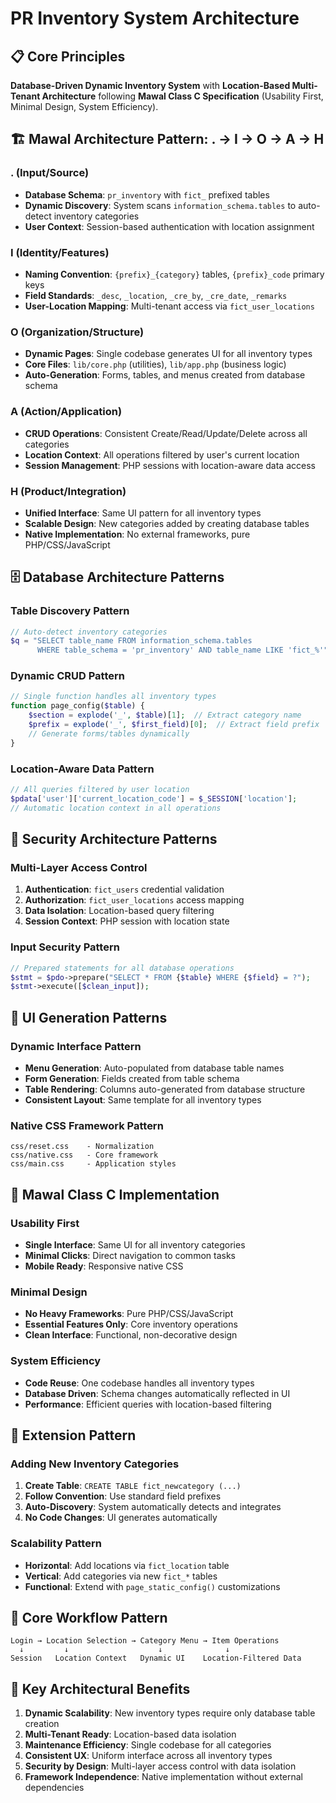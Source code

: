 # **PR Inventory System Architecture**

## **📋 Core Principles**

**Database-Driven Dynamic Inventory System** with **Location-Based Multi-Tenant Architecture** following **Mawal Class C Specification** (Usability First, Minimal Design, System Efficiency).

## **🏗️ Mawal Architecture Pattern: . → I → O → A → H**

### **. (Input/Source)**
- **Database Schema**: `pr_inventory` with `fict_` prefixed tables
- **Dynamic Discovery**: System scans `information_schema.tables` to auto-detect inventory categories
- **User Context**: Session-based authentication with location assignment

### **I (Identity/Features)**
- **Naming Convention**: `{prefix}_{category}` tables, `{prefix}_code` primary keys
- **Field Standards**: `_desc`, `_location`, `_cre_by`, `_cre_date`, `_remarks`
- **User-Location Mapping**: Multi-tenant access via `fict_user_locations`

### **O (Organization/Structure)**
- **Dynamic Pages**: Single codebase generates UI for all inventory types
- **Core Files**: `lib/core.php` (utilities), `lib/app.php` (business logic)
- **Auto-Generation**: Forms, tables, and menus created from database schema

### **A (Action/Application)**
- **CRUD Operations**: Consistent Create/Read/Update/Delete across all categories
- **Location Context**: All operations filtered by user's current location
- **Session Management**: PHP sessions with location-aware data access

### **H (Product/Integration)**
- **Unified Interface**: Same UI pattern for all inventory types
- **Scalable Design**: New categories added by creating database tables
- **Native Implementation**: No external frameworks, pure PHP/CSS/JavaScript

## **🗄️ Database Architecture Patterns**

### **Table Discovery Pattern**
```php
// Auto-detect inventory categories
$q = "SELECT table_name FROM information_schema.tables 
      WHERE table_schema = 'pr_inventory' AND table_name LIKE 'fict_%'";
```

### **Dynamic CRUD Pattern**
```php
// Single function handles all inventory types
function page_config($table) {
    $section = explode('_', $table)[1];  // Extract category name
    $prefix = explode('_', $first_field)[0];  // Extract field prefix
    // Generate forms/tables dynamically
}
```

### **Location-Aware Data Pattern**
```php
// All queries filtered by user location
$pdata['user']['current_location_code'] = $_SESSION['location'];
// Automatic location context in all operations
```

## **🔐 Security Architecture Patterns**

### **Multi-Layer Access Control**
1. **Authentication**: `fict_users` credential validation
2. **Authorization**: `fict_user_locations` access mapping
3. **Data Isolation**: Location-based query filtering
4. **Session Context**: PHP session with location state

### **Input Security Pattern**
```php
// Prepared statements for all database operations
$stmt = $pdo->prepare("SELECT * FROM {$table} WHERE {$field} = ?");
$stmt->execute([$clean_input]);
```

## **🎨 UI Generation Patterns**

### **Dynamic Interface Pattern**
- **Menu Generation**: Auto-populated from database table names
- **Form Generation**: Fields created from table schema
- **Table Rendering**: Columns auto-generated from database structure
- **Consistent Layout**: Same template for all inventory types

### **Native CSS Framework Pattern**
```
css/reset.css    - Normalization
css/native.css   - Core framework  
css/main.css     - Application styles
```

## **📱 Mawal Class C Implementation**

### **Usability First**
- **Single Interface**: Same UI for all inventory categories
- **Minimal Clicks**: Direct navigation to common tasks
- **Mobile Ready**: Responsive native CSS

### **Minimal Design**
- **No Heavy Frameworks**: Pure PHP/CSS/JavaScript
- **Essential Features Only**: Core inventory operations
- **Clean Interface**: Functional, non-decorative design

### **System Efficiency**
- **Code Reuse**: One codebase handles all inventory types
- **Database Driven**: Schema changes automatically reflected in UI
- **Performance**: Efficient queries with location-based filtering

## **🚀 Extension Pattern**

### **Adding New Inventory Categories**
1. **Create Table**: `CREATE TABLE fict_newcategory (...)`
2. **Follow Convention**: Use standard field prefixes
3. **Auto-Discovery**: System automatically detects and integrates
4. **No Code Changes**: UI generates automatically

### **Scalability Pattern**
- **Horizontal**: Add locations via `fict_location` table
- **Vertical**: Add categories via new `fict_*` tables  
- **Functional**: Extend with `page_static_config()` customizations

## **🔄 Core Workflow Pattern**

```
Login → Location Selection → Category Menu → Item Operations
  ↓         ↓                    ↓              ↓
Session   Location Context   Dynamic UI    Location-Filtered Data
```

## **🎯 Key Architectural Benefits**

1. **Dynamic Scalability**: New inventory types require only database table creation
2. **Multi-Tenant Ready**: Location-based data isolation
3. **Maintenance Efficiency**: Single codebase for all categories
4. **Consistent UX**: Uniform interface across all inventory types
5. **Security by Design**: Multi-layer access control with data isolation
6. **Framework Independence**: Native implementation without external dependencies